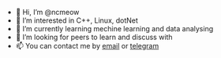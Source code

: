 - 👋 Hi, I’m @ncmeow
- 👀 I’m interested in C++, Linux, dotNet
- 🌱 I’m currently learning mechine learning and data analysing 
- 💞️ I’m looking for peers to learn and discuss with
- 📫 You can contact me by [email](mailto:mgal25@outlook.com) or [telegram
](https://t.me/nekograss)
